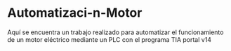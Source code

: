 # Automatizaci-n-Motor
Aquí se encuentra un trabajo realizado para automatizar el funcionamiento de un motor eléctrico mediante un PLC con el programa TIA portal v14
